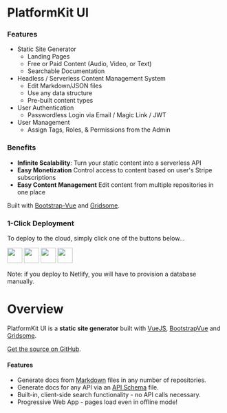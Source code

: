 # PlatformKit UI

### Features
- Static Site Generator
  - Landing Pages
  - Free or Paid Content (Audio, Video, or Text)
  - Searchable Documentation
- Headless / Serverless Content Management System 
  - Edit Markdown/JSON files
  - Use any data structure
  - Pre-built content types
- User Authentication
  - Passwordless Login via Email / Magic Link / JWT
- User Management
  - Assign Tags, Roles, & Permissions from the Admin

### Benefits
- **Infinite Scalability**: Turn your static content into a serverless API
- **Easy Monetization** Control access to content based on user's Stripe subscriptions
- **Easy Content Management** Edit content from multiple repositories in one place

Built with [Bootstrap-Vue](https://bootstrap-vue.org) and [Gridsome](https://gridsome.org).

### 1-Click Deployment

To deploy to the cloud, simply click one of the buttons below...

<a href="https://heroku.com/deploy?template=https://github.com/platform-kit/platformkit-ui" target="_blank"><img src="https://www.herokucdn.com/deploy/button.svg" height="35"></a> <a href="https://render.com/deploy?repo=https://github.com/platform-kit/platformkit-api" target="_blank"><img src="https://render.com/images/deploy-to-render-button.svg" height="35"></a> <a href="https://cloud.digitalocean.com/apps/new?repo=https://github.com/platform-kit/platformkit-api/tree/main" target="_blank"><img src="https://www.deploytodo.com/do-btn-blue.svg" height="35"></a> <a href="https://app.netlify.com/start/deploy?repository=https://github.com/platform-kit/platformkit-ui" target="_blank"><img height="35" src="https://www.netlify.com/img/deploy/button.svg"></a> 

Note: if you deploy to Netlify, you will have to provision a database manually.



# Overview

PlatformKit UI is a **static site generator** built with [VueJS](https://www.vuejs.org), [BootstrapVue](https://bootstrap-vue.org) and [Gridsome](https://www.gridsome.org).

[Get the source on GitHub](https://github.com/platform-kit/platformkit-ui).

#### Features

- Generate docs from [Markdown](https://www.markdownguide.org) files in any number of repositories.
- Generate docs for any API via an [API Schema](https://www.platformkit.com/docs/API/the-api-schema) file.
- Built-in, client-side search functionality - no API calls necessary.
- Progressive Web App - pages load even in offline mode!